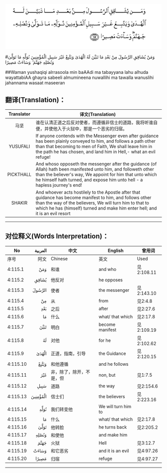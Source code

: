 ![004:115](images/004_115.gif)

#وَمَنْ يُشَاقِقِ الرَّسُولَ مِنْ بَعْدِ مَا تَبَيَّنَ لَهُ الْهُدَىٰ وَيَتَّبِعْ غَيْرَ سَبِيلِ الْمُؤْمِنِينَ نُوَلِّهِ مَا تَوَلَّىٰ وَنُصْلِهِ جَهَنَّمَ ۖ وَسَاءَتْ مَصِيرًا 

##Waman yushaqiqi alrrasoola min baAAdi ma tabayyana lahu alhuda wayattabiAA ghayra sabeeli almumineena nuwallihi ma tawalla wanuslihi jahannama wasaat maseeran 

## 翻译(Translation)：

| Translator | 译文(Translation)                                            |
| :--------: | ------------------------------------------------------------ |
|    马坚    | 谁在认清正道之后反对使者，而遵循非信士的道路，我将听谁自便，并使他入于火狱中，那是一个恶劣的归宿。 |
|  YUSUFALI  | If anyone contends with the Messenger even after guidance has been plainly conveyed to him, and follows a path other than that becoming to men of Faith, We shall leave him in the path he has chosen, and land him in Hell,- what an evil refuge! |
| PICKTHALL  | And whoso opposeth the messenger after the guidance (of Allah) hath been manifested unto him, and followeth other than the believer's way, We appoint for him that unto which he himself hath turned, and expose him unto hell - a hapless journey's end! |
|   SHAKIR   | And whoever acts hostilely to the Apostle after that guidance has become manifest to him, and follows other than the way of the believers, We will turn him to that to which he has (himself) turned and make him enter hell; and it is an evil resort |

---

## 对位释义(Words Interpretation)：

| No   | العربية | 中文    | English | 曾用词 |
| ---- | ------: | ------- | ------- | ------ |
| 序号 |    阿文 | Chinese | 英文    | Used   |
| 4:115.1  | وَمَنْ      | 和谁                     | and who             | 见2:108.11 |
| 4:115.2  | يُشَاقِقِ    | 他反对                   | he opposes          |            |
| 4:115.3  | الرَّسُولَ   | 使者                     | the messenger       | 见2:143.10 |
| 4:115.4  | مِنْ       | 从                       | from                | 见2:4.8    |
| 4:115.5  | بَعْدِ      | 之后                     | after               | 见2:27.6   |
| 4:115.6  | مَا       | 什么                     | what/ that which    | 见2:17.8   |
| 4:115.7  | تَبَيَّنَ     | 明白                     | become manifest     | 见2:109.19 |
| 4:115.8  | لَهُ       | 对他                     | for he              | 见2:102.62 |
| 4:115.9  | الْهُدَىٰ    | 正道，指南，引导         | the Guidance        | 见2:120.15 |
| 4:115.10 | وَيَتَّبِعْ    | 和他遵循                 | and he follows      |            |
| 4:115.11 | غَيْرَ      | 非，除了，除开，不是，但 | non, but            | 见1:7.5    |
| 4:115.12 | سَبِيلِ     | 道路                     | the way             | 见2:154.6  |
| 4:115.13 | الْمُؤْمِنِينَ | 信士们                   | the believers       | 见2:223.16 |
| 4:115.14 | نُوَلِّهِ     | 我们转变他               | We will turn him to |            |
| 4:115.15 | مَا       | 什么                     | what/ that which    | 见2:17.8   |
| 4:115.16 | تَوَلَّىٰ     | 他转脸                   | he turns back       | 见2:205.2  |
| 4:115.17 | وَنُصْلِهِ    | 和使他                   | and make him        |            |
| 4:115.18 | جَهَنَّمَ     | 火狱                     | Hell                | 见3:12.7   |
| 4:115.19 | وَسَاءَتْ    | 和它恶劣                 | and it is an evil   | 见4:97.26  |
| 4:115.20 | مَصِيرًا    | 归宿                     | refuge              | 见4:97.27  |

---
